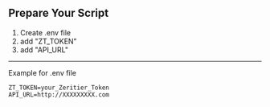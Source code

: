 ## Prepare Your Script
1. Create .env file
2. add "ZT_TOKEN"
3. add "API_URL"
****
Example for .env file
```
ZT_TOKEN=your_Zeritier_Token
API_URL=http://XXXXXXXXX.com
```
